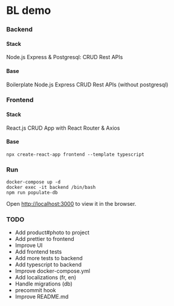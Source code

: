 # BL demo

### Backend

#### Stack
Node.js Express & Postgresql: CRUD Rest APIs

#### Base
Boilerplate Node.js Express CRUD Rest APIs (without postgresql)

### Frontend

#### Stack
React.js CRUD App with React Router & Axios

#### Base
`npx create-react-app frontend --template typescript`

### Run
```
docker-compose up -d
docker exec -it backend /bin/bash
npm run populate-db
```
Open [http://localhost:3000](http://localhost:3000) to view it in the browser.

### TODO
- Add product#photo to project
- Add prettier to frontend
- Improve UI
- Add frontend tests
- Add more tests to backend
- Add typescript to backend
- Improve docker-compose.yml
- Add localizations (fr, en)
- Handle migrations (db)
- precommit hook
- Improve README.md
